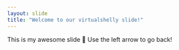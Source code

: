 ```yaml
---
layout: slide
title: "Welcome to our virtualshelly slide!"
---
```


This is my awesome slide :tada:
Use the left arrow to go back!

